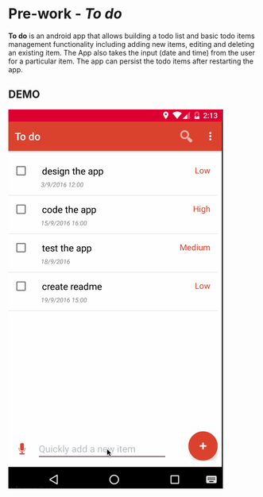 # Pre-work - *To do*

**To do** is an android app that allows building a todo list and basic todo items management functionality including adding new items, editing and deleting an existing item.
The App also takes the  input (date and time) from the user for a particular item.
The app can persist the todo items after restarting the app.

## DEMO

<img src='todoNew.gif' title='Video Walkthrough' width='' alt='Video Walkthrough' />
